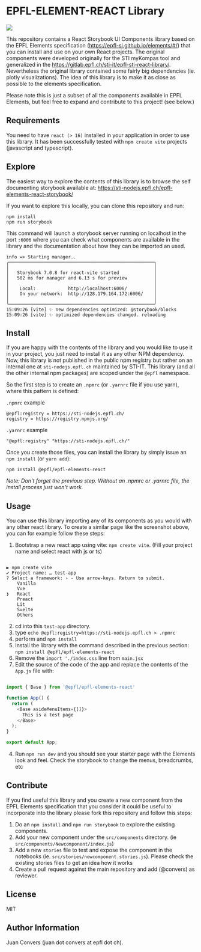 EPFL-ELEMENT-REACT Library
======================

![](https://gitlab.epfl.ch/sti-it/epfl-sti-react-library/-/raw/master/testpage.png)

This repository contains a React Storybook UI Components library based on the EPFL Elements specification (https://epfl-si.github.io/elements/#/) that you can install and use on your own React projects. The original components were developed originally for the STI myKompas tool and generalized in the https://gitlab.epfl.ch/sti-it/epfl-sti-react-library/. Nevertheless the original library contained some fairly big dependencies (ie. plotly visualizations). The idea of this library is to make it as close as possible to the elements specification.

Please note this is just a subset of all the components available in EPFL Elements, but feel free to expand and contribute to this project! (see below.)


Requirements
------------

You need to have `react (> 16)` installed in your application in order to use this library. It has been successfully tested with `npm create vite` projects (javascript and typescript).


Explore
------------

The easiest way to explore the contents of this library is to browse the self documenting storybook available at: https://sti-nodejs.epfl.ch/epfl-elements-react-storybook/

If you want to explore this locally, you can clone this repository and run:

```
npm install
npm run storybook
```

This command will launch a storybook server running on localhost in the port `:6006` where you can check what components are available in the library and the documentation about how they can be imported an used.

```
info => Starting manager..
╭──────────────────────────────────────────────────────╮
│                                                      │
│   Storybook 7.0.8 for react-vite started             │
│   502 ms for manager and 6.13 s for preview          │
│                                                      │
│    Local:            http://localhost:6006/          │
│    On your network:  http://128.179.164.172:6006/    │
│                                                      │
╰──────────────────────────────────────────────────────╯
15:09:26 [vite] ✨ new dependencies optimized: @storybook/blocks
15:09:26 [vite] ✨ optimized dependencies changed. reloading
```

Install
------------

If you are happy with the contents of the library and you would like to use it in your project, you just need to install it as any other NPM dependency. Now, this library is not published in the public npm registry but rather on an internal one at `sti-nodejs.epfl.ch` maintained by STI-IT. This library (and all the other internal npm packages) are scoped under the `@epfl` namespace.

So the first step is to create an `.npmrc` (or `.yarnrc` file if you use yarn), where this pattern is defined: 


`.npmrc` example
```
@epfl:registry = https://sti-nodejs.epfl.ch/
registry = https://registry.npmjs.org/

```

`.yarnrc` example
```
"@epfl:registry" "https://sti-nodejs.epfl.ch/"
```

Once you create those files, you can install the library by simply issue an `npm install` (or `yarn add`):


```
npm install @epfl/epfl-elements-react
```

<i>Note: Don't forget the previous step. Without an .npmrc or .yarnrc file, the install process just won't work.</i>


Usage
-------

You can use this library importing any of its components as you would with any other react library. To create a similar page like the screenshot above, you can for example follow these steps:

1. Bootstrap a new react app using vite: `npm create vite`. (Fill your project name and select react with js or ts)

```

▶ npm create vite    
✔ Project name: … test-app
? Select a framework: › - Use arrow-keys. Return to submit.
    Vanilla
    Vue
❯   React
    Preact
    Lit
    Svelte
    Others

```

2. cd into this `test-app` directory.
3. type `echo @epfl:registry=https://sti-nodejs.epfl.ch > .npmrc`
4. perform and `npm install`
5. Install the library with the command described in the previous section: `npm install @epfl/epfl-elements-react`
6. Remove the `import './index.css` line from `main.jsx`
4. Edit the source of the code of the app and replace the contents of the `App.js` file with:

```js

import { Base } from '@epfl/epfl-elements-react'

function App() {
  return (
    <Base asideMenuItems={[]}>
      This is a test page
    </Base>
  );
}

export default App;

```

4. Run `npm run dev` and you should see your starter page with the Elements look and feel. Check the storybook to change the menus, breadcrumbs, etc


Contribute
-----------

If you find useful this library and you create a new component from the EPFL Elements specification that you consider it could be useful to incorporate into the library please fork this repository and follow this steps:

1. Do an `npm install` and `npm run storybook` to explore the existing components.
2. Add your new component under the `src/components` directory. (ie `src/components/Newcomponent/index.js`)
3. Add a new `stories` file to test and expose the component in the notebooks (ie. `src/stories/newcomponent.stories.js`). Please check the existing stories files to get an idea how it works
4. Create a pull request against the main repository and add (@convers) as reviewer.

License
-------

MIT

Author Information
------------------

Juan Convers (juan dot convers at epfl dot ch).